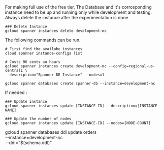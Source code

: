 For making full use of the free tier, The Database and it's corrosponding instance need to be up and running only while development and testing.
Always delete the instance after the experimentation is done

```shell
### Delete Instance
gcloud spanner instances delete development-nc
```

The following commands can be run.

```shell
# First find the availabe instances
cloud spanner instance-configs list

# Costs 90 cents an hours
gcloud spanner instances create development-nc --config=regional-us-central1 \
--description="Spanner DB Instance" --nodes=1

gcloud spanner databases create spanner-db --instance=development-nc
```

If needed :

```shell
### Update instance
gcloud spanner instances update [INSTANCE-ID] --description=[INSTANCE-NAME]

### Update the number of nodes
gcloud spanner instances update [INSTANCE-ID] --nodes=[NODE-COUNT]
```

gcloud spanner databases ddl update orders \
--instance=development-nc \
--ddl="$(schema.ddl)"
